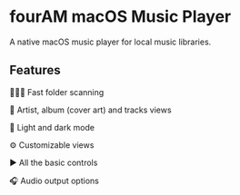 # fourAM macOS Music Player

A native macOS music player for local music libraries.

## Features
🏃‍♂️‍➡️ Fast folder scanning

🪩 Artist, album (cover art) and tracks views

🎨 Light and dark mode

⚙️ Customizable views

▶️ All the basic controls

🎧 Audio output options

